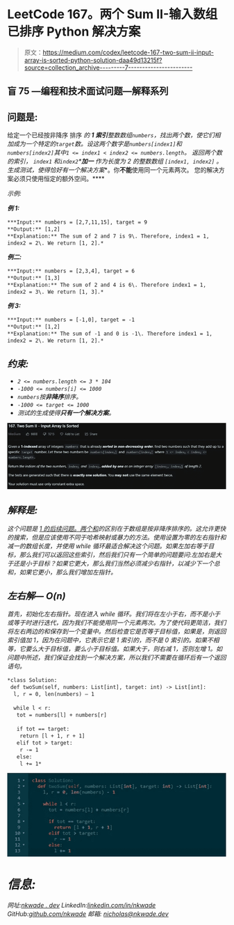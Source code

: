 # LeetCode 167。两个 Sum II-输入数组已排序 Python 解决方案

> 原文：<https://medium.com/codex/leetcode-167-two-sum-ii-input-array-is-sorted-python-solution-daa49d13215f?source=collection_archive---------7----------------------->

## 盲 75 —编程和技术面试问题—解释系列

## 问题是:

给定一个已经按非降序 排序 ***的 **1 索引**整数数组`numbers`，找出两个数，使它们相加成为一个特定的`target`数。设这两个数字是`numbers[index1]`和`numbers[index2]`其中`1 <= index1 < index2 <= numbers.length`。
返回*两个数的索引，* `index1` *和*`index2`****加一*** *作为长度为 2 的整数数组* `[index1, index2]` *。* 生成测试，使得**恰好有一个解决方案**。你**不能**使用同一个元素两次。
您的解决方案必须只使用恒定的额外空间。****

*示例:*

***例 1:***

```
***Input:** numbers = [2,7,11,15], target = 9
**Output:** [1,2]
**Explanation:** The sum of 2 and 7 is 9\. Therefore, index1 = 1, index2 = 2\. We return [1, 2].*
```

***例二:***

```
***Input:** numbers = [2,3,4], target = 6
**Output:** [1,3]
**Explanation:** The sum of 2 and 4 is 6\. Therefore index1 = 1, index2 = 3\. We return [1, 3].*
```

***例 3:***

```
***Input:** numbers = [-1,0], target = -1
**Output:** [1,2]
**Explanation:** The sum of -1 and 0 is -1\. Therefore index1 = 1, index2 = 2\. We return [1, 2].*
```

## ***约束:***

*   *`2 <= numbers.length <= 3 * 104`*
*   *`-1000 <= numbers[i] <= 1000`*
*   *`numbers`按**非降序**排序。*
*   *`-1000 <= target <= 1000`*
*   *测试的生成使得**只有一个解决方案**。*

*![](img/165aabd371b2ca04aede63014624893d.png)*

## *解释是:*

*这个问题是 [1 的后续问题。两个和](/codex/leetcode-1-two-sum-python-solution-programming-technical-interview-question-8f19ea881194)的区别在于数组是按非降序排序的。这允许更快的搜索，但是应该使用不同于哈希映射或暴力的方法。使用设置为零的左右指针和减一的数组长度，并使用 while 循环最适合解决这个问题。如果左加右等于目标，那么我们可以返回这些索引，然后我们只有一个简单的问题要问:左加右是大于还是小于目标？如果它更大，那么我们当然必须减少右指针，以减少下一个总和，如果它更小，那么我们增加左指针。*

## *左右解— O(n)*

*首先，初始化左右指针。现在进入 while 循环。我们将在左小于右，而不是小于或等于时进行迭代，因为我们不能使用同一个元素两次。为了使代码更简洁，我们将左右两边的和保存到一个变量中。然后检查它是否等于目标值，如果是，则返回索引值加 1，因为在问题中，它表示它是 1 索引的，而不是 0 索引的。如果不相等，它要么大于目标值，要么小于目标值。如果大于，则右减 1，否则左增 1。如问题中所述，我们保证会找到一个解决方案，所以我们不需要在循环后有一个返回语句。*

```
*class Solution:
 def twoSum(self, numbers: List[int], target: int) -> List[int]:
  l, r = 0, len(numbers) — 1

  while l < r:
   tot = numbers[l] + numbers[r]

   if tot == target:
    return [l + 1, r + 1]
   elif tot > target:
    r -= 1
   else:
    l += 1*
```

*![](img/e20a897ac167577660b643dcadbc949a.png)*

# *信息:*

*网址:[nkwade . dev](http://www.nkwade.dev/)
LinkedIn:[linkedin.com/in/nkwade](http://www.linkedin.com/in/nkwade/)
GitHub:[github.com/nkwade](http://www.github.com/nkwade)
邮箱: [nicholas@nkwade.dev](mailto:nicholas@nkwade.dev)*